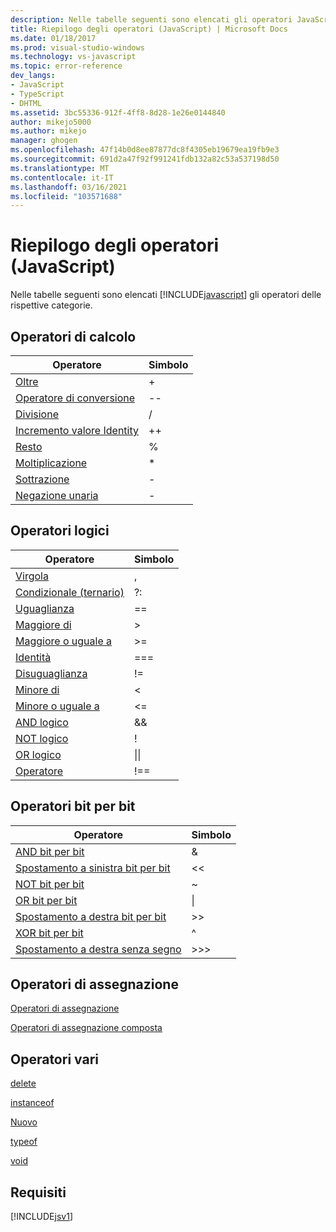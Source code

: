 ```yaml
---
description: Nelle tabelle seguenti sono elencati gli operatori JavaScript nelle rispettive categorie.
title: Riepilogo degli operatori (JavaScript) | Microsoft Docs
ms.date: 01/18/2017
ms.prod: visual-studio-windows
ms.technology: vs-javascript
ms.topic: error-reference
dev_langs:
- JavaScript
- TypeScript
- DHTML
ms.assetid: 3bc55336-912f-4ff8-8d28-1e26e0144840
author: mikejo5000
ms.author: mikejo
manager: ghogen
ms.openlocfilehash: 47f14b0d8ee87877dc8f4305eb19679ea19fb9e3
ms.sourcegitcommit: 691d2a47f92f991241fdb132a82c53a537198d50
ms.translationtype: MT
ms.contentlocale: it-IT
ms.lasthandoff: 03/16/2021
ms.locfileid: "103571688"
---
```

# <a name="operator-summary-javascript"></a>Riepilogo degli operatori (JavaScript)
Nelle tabelle seguenti sono elencati [!INCLUDE[javascript](../../javascript/includes/javascript-md.md)] gli operatori delle rispettive categorie.  
  
## <a name="computational-operators"></a>Operatori di calcolo  
  
|Operatore|Simbolo|  
|--------------|------------|  
|[Oltre](https://developer.mozilla.org/docs/Web/JavaScript/Reference/Operators)|+|  
|[Operatore di conversione](https://developer.mozilla.org/docs/Web/JavaScript/Reference/Operators#Increment)|--|  
|[Divisione](https://developer.mozilla.org/docs/Web/JavaScript/Reference/Operators)|/|  
|[Incremento valore Identity](https://developer.mozilla.org/docs/Web/JavaScript/Reference/Operators#Increment)|++|  
|[Resto](https://developer.mozilla.org/docs/Web/JavaScript/Reference/Operators)|%|  
|[Moltiplicazione](https://developer.mozilla.org/docs/Web/JavaScript/Reference/Operators)|*|  
|[Sottrazione](https://developer.mozilla.org/docs/Web/JavaScript/Reference/Operators)|-|  
|[Negazione unaria](https://developer.mozilla.org/docs/Web/JavaScript/Reference/Operators)|-|  
  
## <a name="logical-operators"></a>Operatori logici  
  
|Operatore|Simbolo|  
|--------------|------------|  
|[Virgola](https://developer.mozilla.org/docs/Web/JavaScript/Reference/Operators/Comma_Operatorhttps://developer.mozilla.org/docs/Web/JavaScript/Reference/Operators/Comma_Operator)|,|  
|[Condizionale (ternario)](https://developer.mozilla.org/docs/Web/JavaScript/Reference/Operators/Conditional_Operator)|?:|  
|[Uguaglianza](https://developer.mozilla.org/docs/Web/JavaScript/Reference/Operators)|==|  
|[Maggiore di](https://developer.mozilla.org/docs/Web/JavaScript/Reference/Operators)|>|  
|[Maggiore o uguale a](https://developer.mozilla.org/docs/Web/JavaScript/Reference/Operators)|>=|  
|[Identità](https://developer.mozilla.org/docs/Web/JavaScript/Reference/Operators)|===|  
|[Disuguaglianza](https://developer.mozilla.org/docs/Web/JavaScript/Reference/Operators)|!=|  
|[Minore di](https://developer.mozilla.org/docs/Web/JavaScript/Reference/Operators)|<|  
|[Minore o uguale a](https://developer.mozilla.org/docs/Web/JavaScript/Reference/Operators)|<=|  
|[AND logico](https://developer.mozilla.org/docs/Web/JavaScript/Reference/Operators)|&&|  
|[NOT logico](https://developer.mozilla.org/docs/Web/JavaScript/Reference/Operators)|!|  
|[OR logico](https://developer.mozilla.org/docs/Web/JavaScript/Reference/Operators)|&#124;&#124;|  
|[Operatore](https://developer.mozilla.org/docs/Web/JavaScript/Reference/Operators)|!==|  
  
## <a name="bitwise-operators"></a>Operatori bit per bit  
  
|Operatore|Simbolo|  
|--------------|------------|  
|[AND bit per bit](https://developer.mozilla.org/docs/Web/JavaScript/Reference/Operators#Bitwise_AND)|&|  
|[Spostamento a sinistra bit per bit](https://developer.mozilla.org/docs/Web/JavaScript/Reference/Operators#Left_shift)|<\<|  
|[NOT bit per bit](https://developer.mozilla.org/docs/Web/JavaScript/Reference/Operators#Bitwise_NOT)|~|  
|[OR bit per bit](https://developer.mozilla.org/docs/Web/JavaScript/Reference/Operators#Bitwise_OR)|&#124;|  
|[Spostamento a destra bit per bit](https://developer.mozilla.org/docs/Web/JavaScript/Reference/Operators#Right_shift)|>>|  
|[XOR bit per bit](https://developer.mozilla.org/docs/Web/JavaScript/Reference/Operators#Bitwise_XOR)|^|  
|[Spostamento a destra senza segno](https://developer.mozilla.org/docs/Web/JavaScript/Reference/Operators#Unsigned_right_shift)|>>>|  
  
## <a name="assignment-operators"></a>Operatori di assegnazione  
 [Operatori di assegnazione](https://developer.mozilla.org/docs/Web/JavaScript/Reference/Operators#Assignment)  
  
 [Operatori di assegnazione composta](https://developer.mozilla.org/docs/Web/JavaScript/Reference/Operators#Assignment_operators)  
  
## <a name="miscellaneous-operators"></a>Operatori vari  
 [delete](https://developer.mozilla.org/docs/Web/JavaScript/Reference/Operators/delete)  
  
 [instanceof](https://developer.mozilla.org/docs/Web/JavaScript/Reference/Operators/instanceof)  
  
 [Nuovo](https://developer.mozilla.org/docs/Web/JavaScript/Reference/Operators/new)  
  
 [typeof](https://developer.mozilla.org/docs/Web/JavaScript/Reference/Operators/typeof)  
  
 [void](https://developer.mozilla.org/docs/Web/JavaScript/Reference/Operators/void)  
  
## <a name="requirements"></a>Requisiti  
 [!INCLUDE[jsv1](../../javascript/misc/includes/jsv1-md.md)]
